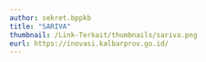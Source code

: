 ```yaml
---
author: sekret.bppkb
title: "SARIVA"
thumbnail: /Link-Terkait/thumbnails/sariva.png
eurl: https://inovasi.kalbarprov.go.id/
---
```

